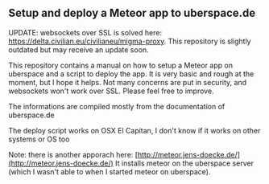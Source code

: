 ## Setup and deploy a Meteor app to uberspace.de

UPDATE: websockets over SSL is solved here: https://delta.civilian.eu/civilianeu/migma-proxy. This repository is slightly outdated but may receive an update soon.

This repository contains a manual on how to setup a Meteor app on uberspace and a script to deploy the app. It is very basic and rough at the moment, but I hope it helps. Not many concerns are put in security, and websockets won't work over SSL. Please feel free to improve. 

The informations are compiled mostly from the documentation of uberspace.de

The deploy script works on OSX El Capitan, I don't know if it works on other systems or OS too

Note: there is another apporach here: [http://meteor.jens-doecke.de/](http://meteor.jens-doecke.de/) It installs meteor on the uberspace server (which I wasn't able to when I started meteor on uberspace).

